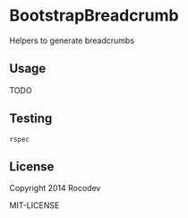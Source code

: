 # BootstrapBreadcrumb

Helpers to generate breadcrumbs


## Usage

TODO


## Testing

    rspec


## License

Copyright 2014 Rocodev

MIT-LICENSE

